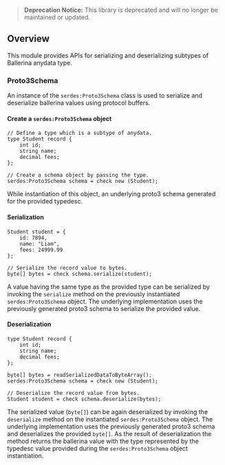 >**Deprecation Notice:** This library is deprecated and will no longer be maintained or updated.

## Overview

This module provides APIs for serializing and deserializing subtypes of Ballerina anydata type.

### Proto3Schema

An instance of the `serdes:Proto3Schema` class is used to serialize and deserialize ballerina values using protocol buffers.

#### Create a `serdes:Proto3Schema` object

```ballerina
// Define a type which is a subtype of anydata.
type Student record {
    int id;
    string name;
    decimal fees;
};

// Create a schema object by passing the type.
serdes:Proto3Schema schema = check new (Student);
```
While instantiation of this object, an underlying proto3 schema generated for the provided typedesc.

#### Serialization

```ballerina
Student student = {
    id: 7894,
    name: "Liam",
    fees: 24999.99
};

// Serialize the record value to bytes.
byte[] bytes = check schema.serialize(student);
```
A value having the same type as the provided type can be serialized by invoking the `serialize` method on the previously instantiated `serdes:Proto3Schema` object. The underlying implementation uses the previously generated proto3 schema to serialize the provided value.

#### Deserialization

```ballerina
type Student record {
    int id;
    string name;
    decimal fees;
};

byte[] bytes = readSerializedDataToByteArray();
serdes:Proto3Schema schema = check new (Student);

// Deserialize the record value from bytes.
Student student = check schema.deserialize(bytes);
```
The serialized value (`byte[]`) can be again deserialized by invoking the `deserialize` method on the instantiated `serdes:Proto3Schema` object. The underlying implementation uses the previously generated proto3 schema and deserializes the provided `byte[]`. As the result of deserialization the method returns the ballerina value with the type represented by the typedesc value provided during the `serdes:Proto3Schema` object instantiation.
